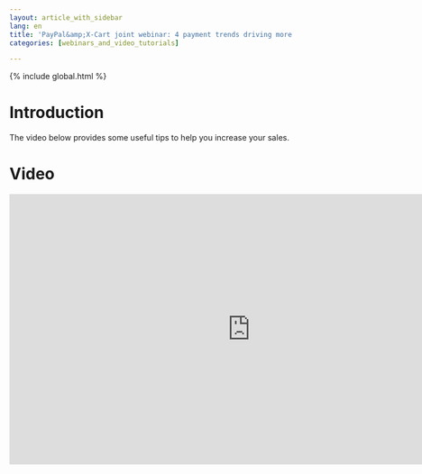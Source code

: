 ```yaml
---
layout: article_with_sidebar
lang: en
title: 'PayPal&amp;X-Cart joint webinar: 4 payment trends driving more sales in 2014'
categories: [webinars_and_video_tutorials]

---
```


{% include global.html %}

# Introduction

The video below provides some useful tips to help you increase your sales.

# Video

<iframe class="youtube-player" type="text/html" style="width: 853px; height: 480px" src="https://www.youtube.com/embed/9F6vdcJDOow" frameborder="0"></iframe>